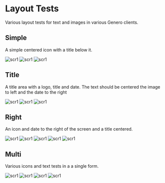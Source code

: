 # Layout Tests
Various layout tests for text and images in various Genero clients.


## Simple
A simple centered icon with a title below it.

![scr1](https://github.com/neilm-fourjs/layout_tests/raw/master/screenshots/layouts_1_simple_gbc.png "Simple GBC")
![scr1](https://github.com/neilm-fourjs/layout_tests/raw/master/screenshots/layouts_1_simple_gdc.png "Simple GDC")
![scr1](https://github.com/neilm-fourjs/layout_tests/raw/master/screenshots/layouts_1_simple_gma.png "Simple GMA")

## Title
A title area with a logo, title and date. The text should be centered the image to left and the date to the right

![scr1](https://github.com/neilm-fourjs/layout_tests/raw/master/screenshots/layouts_2_title_gbc.png "Title GBC")
![scr1](https://github.com/neilm-fourjs/layout_tests/raw/master/screenshots/layouts_2_title_gdc.png "Title GDC")
![scr1](https://github.com/neilm-fourjs/layout_tests/raw/master/screenshots/layouts_2_title_gma.png "Title GMA")

## Right
An icon and date to the right of the screen and a title centered.

![scr1](https://github.com/neilm-fourjs/layout_tests/raw/master/screenshots/layouts_3_right_gbc.png "Right GBC")
![scr1](https://github.com/neilm-fourjs/layout_tests/raw/master/screenshots/layouts_3_right_gdc2.png "Right GDC")
![scr1](https://github.com/neilm-fourjs/layout_tests/raw/master/screenshots/layouts_3_right_gdc.png "Right GDC")
![scr1](https://github.com/neilm-fourjs/layout_tests/raw/master/screenshots/layouts_3_right_gma2.png "Right GMA")
![scr1](https://github.com/neilm-fourjs/layout_tests/raw/master/screenshots/layouts_3_right_gma.png "Right GMA")

## Multi
Various icons and text tests in a a single form. 

![scr1](https://github.com/neilm-fourjs/layout_tests/raw/master/screenshots/layouts_4_multi_gbc.png "Mutli GBC")
![scr1](https://github.com/neilm-fourjs/layout_tests/raw/master/screenshots/layouts_4_multi_gdc.png "Mutli GDC")
![scr1](https://github.com/neilm-fourjs/layout_tests/raw/master/screenshots/layouts_4_multi_gma2.png "Mutli GMA")
![scr1](https://github.com/neilm-fourjs/layout_tests/raw/master/screenshots/layouts_4_multi_gma.png "Mutli GMA")

